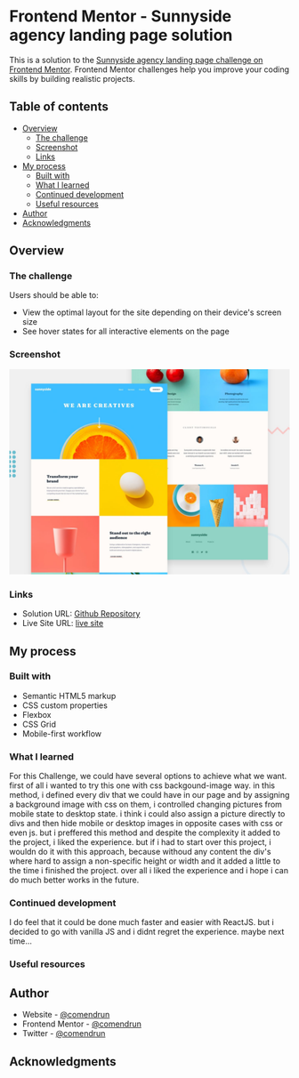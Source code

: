 # Frontend Mentor - Sunnyside agency landing page solution

This is a solution to the [Sunnyside agency landing page challenge on Frontend Mentor](https://www.frontendmentor.io/challenges/sunnyside-agency-landing-page-7yVs3B6ef). Frontend Mentor challenges help you improve your coding skills by building realistic projects.

## Table of contents

- [Overview](#overview)
  - [The challenge](#the-challenge)
  - [Screenshot](#screenshot)
  - [Links](#links)
- [My process](#my-process)
  - [Built with](#built-with)
  - [What I learned](#what-i-learned)
  - [Continued development](#continued-development)
  - [Useful resources](#useful-resources)
- [Author](#author)
- [Acknowledgments](#acknowledgments)

## Overview

### The challenge

Users should be able to:

- View the optimal layout for the site depending on their device's screen size
- See hover states for all interactive elements on the page

### Screenshot

![Desktop Preview](./Assets/design/desktop-preview.jpg)
<!-- ![Mobile Preview](./Assets/design/mobile-design.jpg) -->

### Links

- Solution URL: [Github Repository](https://github.com/comendrun/sunnyside-agency-landing-page)
- Live Site URL: [live site](https://comendrun.github.io/sunnyside-agency-landing-page/)

## My process

### Built with

- Semantic HTML5 markup
- CSS custom properties
- Flexbox
- CSS Grid
- Mobile-first workflow

### What I learned

For this Challenge, we could have several options to achieve what we want. first of all i wanted to try this one with css backgound-image way. in this method, i defined every div that we could have in our page and by assigning a background image with css on them, i controlled changing pictures from mobile state to desktop state. i think i could also assign a picture directly to divs and then hide mobile or desktop images in opposite cases with css or even js. but i preffered this method and despite the complexity it added to the project, i liked the experience.
but if i had to start over this project, i wouldn do it with this approach, because withoud any content the div's where hard to assign a non-specific height or width and it added a little to the time i finished the project.
over all i liked the experience and i hope i can do much better works in the future.

<!-- To see how you can add code snippets, see below:

```html
<h1>Some HTML code I'm proud of</h1>
```

```css
.proud-of-this-css {
  color: papayawhip;
}
```

```js
const proudOfThisFunc = () => {
  console.log("🎉");
};
```

If you want more help with writing markdown, we'd recommend checking out [The Markdown Guide](https://www.markdownguide.org/) to learn more.

**Note: Delete this note and the content within this section and replace with your own learnings.** -->

### Continued development

I do feel that it could be done much faster and easier with ReactJS. but i decided to go with vanilla JS and i didnt regret the experience. maybe next time...

### Useful resources

## Author

- Website - [@comendrun](https://github.com/comendrun)
- Frontend Mentor - [@comendrun](https://www.frontendmentor.io/profile/comendrun)
- Twitter - [@comendrun](https://twitter.com/comendrun)

## Acknowledgments
